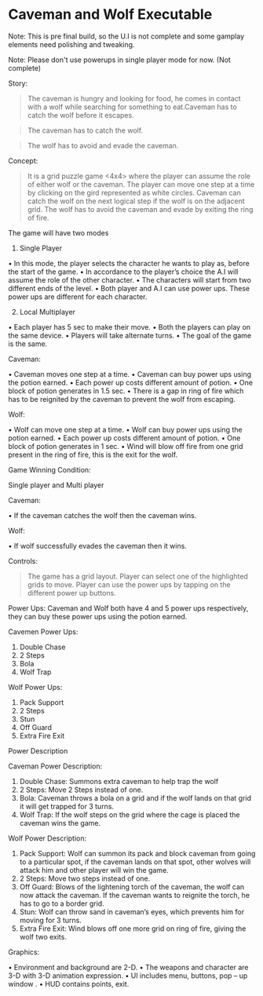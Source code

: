 # Caveman and Wolf Executable


Note: This is pre final build, so the U.I is not complete and some gamplay elements need polishing and tweaking. 

Note: Please don't use powerups in single player mode for now. (Not complete)


Story:

>	The caveman is hungry and looking for food, he comes in contact with a wolf while searching for something to eat.Caveman has to catch the wolf before it escapes. 

>	The caveman has to catch the wolf.

> The wolf has to avoid and evade the caveman.

Concept: 

>	It is a grid puzzle game <4x4> where the player can assume the role of either wolf or the caveman.
>	The player can move one step at a time by clicking on the gird represented as white circles.
>	Caveman can catch the wolf on the next logical step if the wolf is on the adjacent grid.
>	The wolf has to avoid the caveman and evade by exiting the ring of fire.

The game will have two modes

1)	Single Player

•	In this mode, the player selects the character he wants to play as, before the start of the game.
•	In accordance to the player’s choice the A.I will assume the role of the other character.
•	The characters will start from two different ends of the level.
•	Both player and A.I can use power ups. These power ups are different for each character.

2)	Local Multiplayer

•	Each player has 5 sec to make their move.
•	Both the players can play on the same device.
•	Players will take alternate turns. 
•	The goal of the game is the same.


Caveman:

•	Caveman moves one step at a time.
•	Caveman can buy power ups using the potion earned.
•	Each power up costs different amount of potion.
•	One block of potion generates in 1.5 sec.
•	There is a gap in ring of fire which has to be reignited by the caveman to prevent the wolf from escaping.


Wolf:

•	Wolf can move one step at a time.
•	Wolf can buy power ups using the potion earned.
•	Each power up costs different amount of potion.
•	One block of potion generates in 1 sec.
•	Wind will blow off fire from one grid present in the ring of fire, this is the exit for the wolf. 


Game Winning Condition:

Single player and Multi player

Caveman:

•	If the caveman catches the wolf then the caveman wins.

Wolf:

•	If wolf successfully evades the caveman then it wins.

Controls:

> The game has a grid layout.
> Player can select one of the highlighted grids to move.
> Player can use the power ups by tapping on the different power up buttons.

Power Ups:
Caveman and Wolf both have 4 and 5 power ups respectively, they can buy these power ups using the potion earned.


Cavemen Power Ups:

1)	Double Chase
2)	2 Steps
3)	Bola 
4)	Wolf Trap

Wolf Power Ups:

1)	Pack Support
2)	2 Steps
3)	Stun
4)	Off Guard
5)	Extra Fire Exit


Power Description

Caveman Power Description:

1)	Double Chase: Summons extra caveman to help trap the wolf
2)	2 Steps: Move 2 Steps instead of one.
3)	Bola: Caveman throws a bola on a grid and if the wolf lands on that grid it will get trapped for 3 turns.
4)	Wolf Trap: If the wolf steps on the grid where the cage is placed the caveman wins the game.

Wolf Power Description:

1)	Pack Support: Wolf can summon its pack and block caveman from going to a particular spot, if the caveman lands on that spot, other wolves will attack him and other player will win the game.
2)	2 Steps: Move two steps instead of one.
3)	Off Guard: Blows of the lightening torch of the caveman, the wolf can now attack the caveman. If the caveman wants to reignite the torch, he has to go to a border grid.
4)	Stun: Wolf can throw sand in caveman’s eyes, which prevents him for moving for 3 turns.
5)	Extra Fire Exit: Wind blows off one more grid on ring of fire, giving the wolf two exits.

Graphics:

•	Environment and background are 2-D.
•	The weapons and character are 3-D with 3-D animation expression.
•	UI includes menu, buttons, pop – up window	.
•	HUD contains points, exit.




